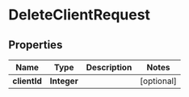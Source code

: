

# DeleteClientRequest


## Properties

| Name | Type | Description | Notes |
|------------ | ------------- | ------------- | -------------|
|**clientId** | **Integer** |  |  [optional] |



